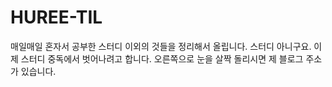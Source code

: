 # HUREE-TIL

매일매일 혼자서 공부한 스터디 이외의 것들을 정리해서 올립니다.
스터디 아니구요. 이제 스터디 중독에서 벗어나려고 합니다.
오른쪽으로 눈을 살짝 돌리시면 제 블로그 주소가 있습니다.
